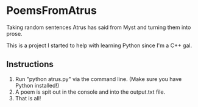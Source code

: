 # PoemsFromAtrus
Taking random sentences Atrus has said from Myst and turning them into prose.

This is a project I started to help with learning Python since I'm a C++ gal.

## Instructions
1. Run "python atrus.py" via the command line. (Make sure you have Python installed!)
2. A poem is spit out in the console and into the output.txt file.
3. That is all!
